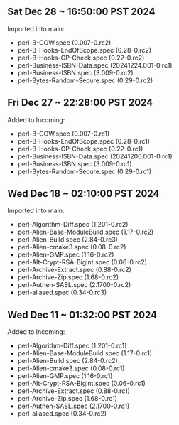Sat Dec 28 ~ 16:50:00 PST 2024
------------------------------

Imported into main:

* perl-B-COW.spec (0.007-0.rc2)
* perl-B-Hooks-EndOfScope.spec (0.28-0.rc2)
* perl-B-Hooks-OP-Check.spec (0.22-0.rc2)
* perl-Business-ISBN-Data.spec (20241224.001-0.rc1)
* perl-Business-ISBN.spec (3.009-0.rc2)
* perl-Bytes-Random-Secure.spec (0.29-0.rc2)

Fri Dec 27 ~ 22:28:00 PST 2024
------------------------------

Added to Incoming:

* perl-B-COW.spec (0.007-0.rc1)
* perl-B-Hooks-EndOfScope.spec (0.28-0.rc1)
* perl-B-Hooks-OP-Check.spec (0.22-0.rc1)
* perl-Business-ISBN-Data.spec (20241206.001-0.rc1)
* perl-Business-ISBN.spec (3.009-0.rc1)
* perl-Bytes-Random-Secure.spec (0.29-0.rc1)

Wed Dec 18 ~ 02:10:00 PST 2024
------------------------------

Imported into main:

* perl-Algorithm-Diff.spec (1.201-0.rc2)
* perl-Alien-Base-ModuleBuild.spec (1.17-0.rc2)
* perl-Alien-Build.spec (2.84-0.rc3)
* perl-Alien-cmake3.spec (0.08-0.rc2)
* perl-Alien-GMP.spec (1.16-0.rc2)
* perl-Alt-Crypt-RSA-BigInt.spec (0.06-0.rc2)
* perl-Archive-Extract.spec (0.88-0.rc2)
* perl-Archive-Zip.spec (1.68-0.rc2)
* perl-Authen-SASL.spec (2.1700-0.rc2)
* perl-aliased.spec (0.34-0.rc3)

Wed Dec 11 ~ 01:32:00 PST 2024
------------------------------

Added to Incoming:

* perl-Algorithm-Diff.spec (1.201-0.rc1)
* perl-Alien-Base-ModuleBuild.spec (1.17-0.rc1)
* perl-Alien-Build.spec (2.84-0.rc2)
* perl-Alien-cmake3.spec (0.08-0.rc1)
* perl-Alien-GMP.spec (1.16-0.rc1)
* perl-Alt-Crypt-RSA-BigInt.spec (0.06-0.rc1)
* perl-Archive-Extract.spec (0.88-0.rc1)
* perl-Archive-Zip.spec (1.68-0.rc1)
* perl-Authen-SASL.spec (2.1700-0.rc1)
* perl-aliased.spec (0.34-0.rc2)
